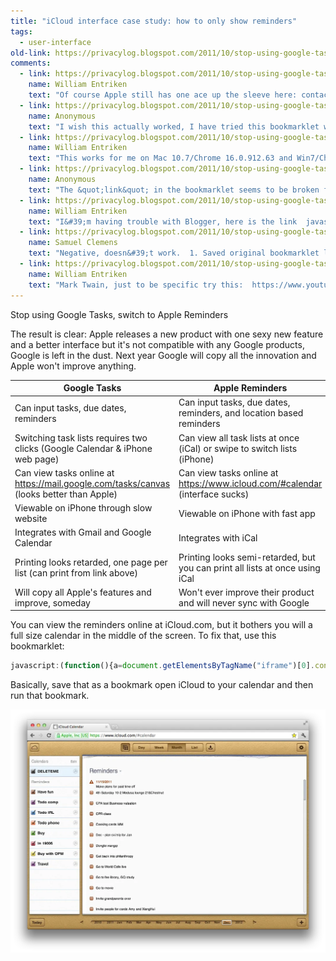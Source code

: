 ```yaml
---
title: "iCloud interface case study: how to only show reminders"
tags: 
  - user-interface
old-link: https://privacylog.blogspot.com/2011/10/stop-using-google-tasks-switch-to-apple.html
comments:
  - link: https://privacylog.blogspot.com/2011/10/stop-using-google-tasks-switch-to-apple.html#comment-4346638616049646308
    name: William Entriken
    text: "Of course Apple still has one ace up the sleeve here: contact based reminders. It would pull up a reminder when you call, email or text a person. And it could alert you if that contact physically comes in close proximity of you (based on friends and family location sharing)."
  - link: https://privacylog.blogspot.com/2011/10/stop-using-google-tasks-switch-to-apple.html#comment-5459943631317975893
    name: Anonymous
    text: "I wish this actually worked, I have tried this bookmarklet with chrome and IE with no luck. I wish I could view only my tasks in icloud but not luck I suppose.."
  - link: https://privacylog.blogspot.com/2011/10/stop-using-google-tasks-switch-to-apple.html#comment-7834417488005982859
    name: William Entriken
    text: "This works for me on Mac 10.7/Chrome 16.0.912.63 and Win7/Chrome. First load https://www.icloud.com/#calendar then run the bookmarklet. What browser version are you using?"
  - link: https://privacylog.blogspot.com/2011/10/stop-using-google-tasks-switch-to-apple.html#comment-8968492852426646226
    name: Anonymous
    text: "The &quot;link&quot; in the bookmarklet seems to be broken for me - it ends at the end of the first getElementsByTagName function call. Does anyone have a working bookmarklet?"
  - link: https://privacylog.blogspot.com/2011/10/stop-using-google-tasks-switch-to-apple.html#comment-8258404242252704446
    name: William Entriken
    text: "I&#39;m having trouble with Blogger, here is the link  javascript:(function(){a=document.getElementsByTagName(&quot;iframe&quot;)[0].contentWindow.document;a.getElementsByClassName(&quot;month-tab&quot;)[0].style.display=&quot;none&quot;;a.getElementsByClassName(&quot;sc-split-divider-view&quot;)[0].style.display=&quot;none&quot;;a.getElementsByClassName(&quot;todo-list-container&quot;)[0].style.left=&quot;0&quot;;a.getElementsByClassName(&quot;todo-list-container&quot;)[0].style.width=&quot;100%&quot;;})();  please let me know if that works"
  - link: https://privacylog.blogspot.com/2011/10/stop-using-google-tasks-switch-to-apple.html#comment-4679774528341302598
    name: Samuel Clemens
    text: "Negative, doesn&#39;t work.  1. Saved original bookmarklet link to my bookmarks bar in Chrome 16.  2. Edited the bookmark to use the javascript in your comment above.  3. Went to iCal&#39;s calendar view, then clicked the bookmarklet.  No love, nothing happened."
  - link: https://privacylog.blogspot.com/2011/10/stop-using-google-tasks-switch-to-apple.html#comment-795219711647806507
    name: William Entriken
    text: "Mark Twain, just to be specific try this:  https://www.youtube.com/watch?v=JlY_xIAZO8M"
---
```


Stop using Google Tasks, switch to Apple Reminders

The result is clear: Apple releases a new product with one sexy new feature and a better interface but it's not compatible with any Google products, Google is left in the dust. Next year Google will copy all the innovation and Apple won't improve anything.

| Google Tasks | Apple Reminders |
|--------------|-----------------|
| Can input tasks, due dates, reminders | Can input tasks, due dates, reminders, and location based reminders |
| Switching task lists requires two clicks (Google Calendar & iPhone web page) | Can view all task lists at once (iCal) or swipe to switch lists (iPhone) |
| Can view tasks online at <https://mail.google.com/tasks/canvas> (looks better than Apple) | Can view tasks online at <https://www.icloud.com/#calendar> (interface sucks) |
| Viewable on iPhone through slow website | Viewable on iPhone with fast app |
| Integrates with Gmail and Google Calendar | Integrates with iCal |
| Printing looks retarded, one page per list (can print from link above) | Printing looks semi-retarded, but you can print all lists at once using iCal |
| Will copy all Apple's features and improve, someday | Won't ever improve their product and will never sync with Google |

You can view the reminders online at iCloud.com, but it bothers you will a full size calendar in the middle of the screen. To fix that, use this bookmarklet:

```javascript
javascript:(function(){a=document.getElementsByTagName("iframe")[0].contentWindow.document;a.getElementsByClassName("month-tab")[0].style.display="none";a.getElementsByClassName("sc-split-divider-view")[0].style.display="none";a.getElementsByClassName("todo-list-container")[0].style.left="0";a.getElementsByClassName("todo-list-container")[0].style.width="100%";})();
```

Basically, save that as a bookmark open iCloud to your calendar and then run that bookmark.

![Hide calendars](/assets/images/2011-12-01-stop-using-google-tasks-switch-to-apple.webp)
